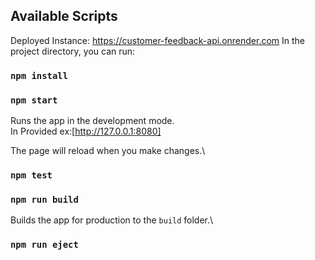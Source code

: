 ## Available Scripts
Deployed Instance: https://customer-feedback-api.onrender.com
In the project directory, you can run:

### `npm install`

### `npm start`
Runs the app in the development mode.\
In Provided ex:[http://127.0.0.1:8080]

The page will reload when you make changes.\

### `npm test`

### `npm run build`

Builds the app for production to the `build` folder.\
### `npm run eject`